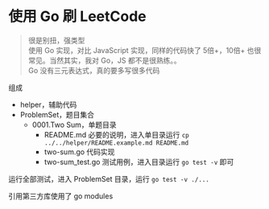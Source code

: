 # 使用 Go 刷 LeetCode

> 很是别扭，强类型  
> 使用 Go 实现，对比 JavaScript 实现，同样的代码快了 5倍+，10倍+ 也很常见。当然其实，我对 Go，JS 都不是很熟练。。  
> Go 没有三元表达式，真的要多写很多代码


组成
- helper，辅助代码
- ProblemSet，题目集合
    -  0001.Two Sum，单题目录
        - README.md 必要的说明，进入单目录运行 `cp ../../helper/README.example.md README.md` 
        - two-sum.go 代码实现
        - two-sum_test.go 测试用例，进入目录运行 `go test -v` 即可 
        
运行全部测试，进入 ProblemSet 目录，运行 `go test -v ./...` 
        
引用第三方库使用了 go modules 



